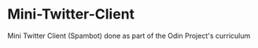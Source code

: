 Mini-Twitter-Client
===================

Mini Twitter Client (Spambot) done as part of the Odin Project's curriculum
